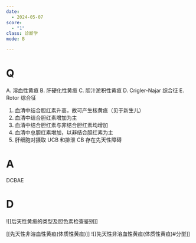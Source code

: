 ```yaml
---
date:
  - 2024-05-07
score:
  - "1"
class: 诊断学
mode: B

---
```

# Q
A. 溶血性黄疸 
B. 肝硬化性黄疸 
C. 胆汁淤积性黄疸
D. Crigler-Najar 综合征 
E. Rotor 综合征

1. 血清中结合胆红素升高，故可产生核黄疸（见于新生儿）
2. 血清中结合胆红素增加为主
3. 血清中结合胆红素与非结合胆红素均增加
4. 血清中总胆红素增加，以非结合胆红素为主
5. 肝细胞对摄取 UCB 和排泄 CB 存在先天性障碍

# A

DCBAE


# D
![[后天性黄疸的类型及胆色素检查鉴别]]

[[先天性非溶血性黄疸(体质性黄疸)]]
![[先天性非溶血性黄疸(体质性黄疸)#分型]]